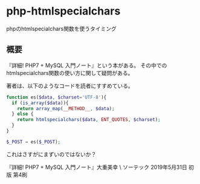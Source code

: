 # php-htmlspecialchars
phpのhtmlspecialchars関数を使うタイミング

## 概要

『詳細! PHP7 + MySQL 入門ノート』という本がある。
その中での htmlspecialchars関数の使い方に関して疑問がある。

著者は、以下のようなコードを読者にすすめている。

```php
function es($data, $charset='UTF-8'){
  if (is_array($data)){
    return array_map(__METHOD__, $data);
  } else {
    return htmlspecialchars($data, ENT_QUOTES, $charset);
  }
}

$_POST = es($_POST);
```

これはさすがにまずいのではないか？

『詳細! PHP7 + MySQL 入門ノート』大重美幸 \ ソーテック 2019年5月31日 初版 第4刷

<!-- 修正時刻: Tue Feb 15 07:16:39 2022 -->
